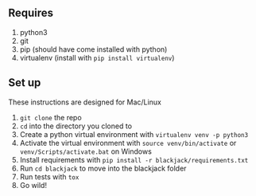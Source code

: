 ## Requires
1. python3
2. git
3. pip (should have come installed with python)
4. virtualenv (install with `pip install virtualenv`)

## Set up
These instructions are designed for Mac/Linux
1. `git clone` the repo
2. `cd` into the directory you cloned to
3. Create a python virtual environment with `virtualenv venv -p python3`
4. Activate the virtual environment with `source venv/bin/activate` or `venv/Scripts/activate.bat` on Windows
5. Install requirements with `pip install -r blackjack/requirements.txt`
6. Run `cd blackjack` to move into the blackjack folder
7. Run tests with `tox`
8. Go wild!
